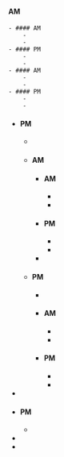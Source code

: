 #### AM
	- #### AM
		-
		-
	- #### PM
		-
		-
	- #### AM
		-
		-
	- #### PM
		-
		-
- #### PM
	-
	- #### AM
		- #### AM
			-
			-
		- #### PM
			-
			-
		-
	- #### PM
		-
		- #### AM
			-
			-
		- #### PM
			-
			-
-
- #### PM
	-
-
-